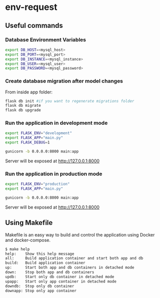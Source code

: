 # env-request

## Useful commands

### Database Environment Variables
```sh
export DB_HOST=<mysql_host>
export DB_PORT=<mysql_port>
export DB_INSTANCE=<mysql_instance>
export DB_USER=<mysql_user>
export DB_PASSWORD=<mysql_password>
```
### Create database migration after model changes

From inside app folder:

```sh
flask db init #if you want to regenerate migrations folder 
flask db migrate
flask db upgrade
```

### Run the application in development mode

```sh
export FLASK_ENV="development"
export FLASK_APP="main.py"
export FLASK_DEBUG=1

gunicorn -b 0.0.0.0:8000 main:app
```

Server will be exposed at http://127.0.0.1:8000

### Run the application in production mode

```sh
export FLASK_ENV="production"
export FLASK_APP="main.py" 

gunicorn -b 0.0.0.0:8000 main:app
```

Server will be exposed at http://127.0.0.1:8000

## Using Makefile

Makefile is an easy way to build and control the application using Docker and docker-compose.

```sh
$ make help
help:    Show this help message
all:     Build application container and start both app and db
build:   Build application container
up:      Start both app and db containers in detached mode
down:    Stop both app and db containers
updb:    Start only db container in detached mode
upapp:   Start only app container in detached mode
downdb:  Stop only db container
downapp: Stop only app container
```